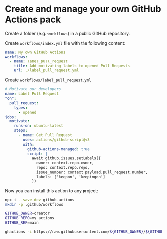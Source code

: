# Create and manage your own GitHub Actions pack

Create a folder (e.g. `workflows`) in a public GitHub repository.

Create `workflows/index.yml` file with the following content:

```yaml
name: My own GitHub Actions
workflows:
  - name: label_pull_request
    title: Add motivating labels to opened Pull Requests
    url: ./label_pull_request.yml
```

Create `workflows/label_pull_request.yml`

```yaml
# Motivate our developers 
name: Label Pull Request
"on":
  pull_request:
    types:
      - opened
jobs:
  motivate:
    runs-on: ubuntu-latest
    steps:
      - name: Get Pull Request
        uses: actions/github-script@v3
        with:
          github-actions-managed: true
          script: |
            await github.issues.setLabels({
              owner: context.repo.owner,
              repo: context.repo.repo,
              issue_number: context.payload.pull_request.number,
              labels: ['keepon', 'keepingon']
            })
```

Now you can install this action to any project:

```bash
npx i --save-dev github-actions
mkdir -p .github/workflows

GITHUB_OWNER=creator
GITHUB_REPO=my_actions
GITHUB_REF=main

ghactions -i https://raw.githubusercontent.com/${GITHUB_OWNER}/${GITHUB_REPO}/${GITHUB_REF}/workflows/index.yml all 
```